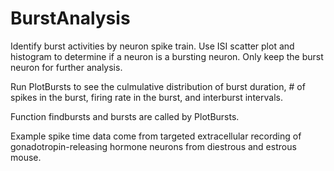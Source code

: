 # BurstAnalysis
Identify burst activities by neuron spike train. Use ISI scatter plot and histogram to determine if a neuron is a bursting neuron. Only keep the burst neuron for further analysis.

Run PlotBursts to see the culmulative distribution of burst duration, # of spikes in the burst, firing rate in the burst, and interburst intervals.

Function findbursts and bursts are called by PlotBursts.

Example spike time data come from targeted extracellular recording of gonadotropin-releasing hormone neurons from diestrous and estrous mouse.
